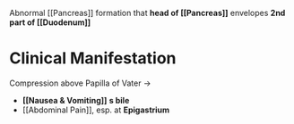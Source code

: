 Abnormal [[Pancreas]] formation that **head of [[Pancreas]]** envelopes **2nd part of [[Duodenum]]** 

# Clinical Manifestation
Compression above Papilla of Vater -> 
- **[[Nausea & Vomiting]]** **s bile**
- [[Abdominal Pain]], esp. at **Epigastrium**